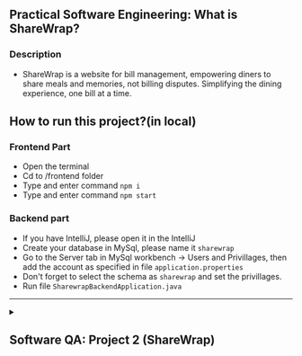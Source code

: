 ## Practical Software Engineering: What is ShareWrap?

  ### Description
- ShareWrap is a website for bill management, empowering diners to share meals and memories, not billing disputes. Simplifying the dining experience, one bill at a time.


## How to run this project?(in local)
  ### Frontend Part
  - Open the terminal
  - Cd to /frontend folder
  - Type and enter command `npm i`
  - Type and enter command `npm start`
  ### Backend part
  - If you have IntelliJ, please open it in the IntelliJ
  - Create your database in MySql, please name it `sharewrap`
  - Go to the Server tab in MySql workbench -> Users and Privillages, then add the account as specified in file `application.properties`
  - Don't forget to select the schema as `sharewrap` and set the privillages.
  - Run file `SharewrapBackendApplication.java`
---

<details>
<summary><h2>Software QA: Project 2 (ShareWrap)</h2></summary>

> ### ❗️NOTES❗️
> ### This is QA Section, Ming will put the content below in the separated repo (After finishing all tasks in Practical SE)
> You can click [here](https://studentmahidolac-my.sharepoint.com/:w:/g/personal/chaiyong_rag_mahidol_ac_th/EdwEp36CaWVFkTFe6Md2LuUBcb3R8Pn6hO6NyNJ59IQdgw?rtime=v6KTkIPf20g) to see the QA project#2 description

### This is repository which 
This practice is under the Faculty of ICT, Mahidol University, in ITCS473: Software Quality Assuarance and Testing.

## :dancers:Tester Team:
| #   | Name        | LastName         | Student ID | GitHub                              |
| --- | ----------- | ---------------- | ---------- | ----------------------------------- |
| 1   | Rujiphart   | Charatvaraphan   | 6388012    | https://github.com/MingRuji6388012  |
| 2   | Doungnapat  | Thiansukont      | 6388068    | https://github.com/doungnapat27     |
| 3   | Sarayut     | Theeraumpronpunt | 6388111    | https://github.com/ORPGCLUP         |
| 4   | Watsapol    | Samittivate      | 6388155    | https://github.com/MarkMPW          |
| 5   | Thitirat    | Sukijprasert     | 6388156    | https://github.com/EFFTHIIZZ        |
| 6   | Bunradar    | Chartchaiyadech  | 6388185    | https://github.com/BunradarCH       |


<details>
<summary><h2>📱 Unit testing 📱</h2></summary>
<details>
<summary><h3>Test case #1: <code> UserService - Test valid email and password for Log In </code> </h3></summary>
   
### Name of the Test: Test valid email and password
### The goal of the test case: validate user input for a valid email and password, ensuring that the validation function works correctly.
### Tool using for testing: JUnit, Mockito
### The characteristics developed for this test case:
   - **Interface-based:**
   - **Functionality-based:**
**Interface-based**
1. Identify testable functions
   -  'login' method in the 'UserService' class
2. Identify parameters, return types, return values, and exceptional behavior
   - Parameters:
     - 'LoginDto' containing email and password.
   - Return type: 
     - Boolean
   - Return value:
     - true
     - false
   - Exceptional behavior:
     - Throws `AppException` with message "Unknown user" and HTTP status NOT_FOUND if the user is not found.
     - Throws `AppException` with message "Invalid password" and HTTP status BAD_REQUEST if the password is invalid.
3. Model the input domain
   - Develop Characteristics
     - C1 = Email
     - C2 = Password
   - Partition characteristics
     
     | Characteristic | b1 | b2 |
     | -------------- | --- | --- |
     | C1 = Email | true | false |
     | C2 = Password | true | false |
     
   - Identify (possible) values
     
     | Characteristic | b1 | b2 |
     | -------------- | --- | --- |
     | C1 = Email | "test@example.com" | "" |
     | C2 = Password  | "password" | "wrongPassword" |
     
4. Combine partitions to define test requirements
   - Assumption: ACoC
   - Test Requirements: number of test (upper bound) = 4
       - (true, true)
       - (true, false)
       - (false, true)
       - (false, false)
  
5. Derive test values

     | Test | Email | Password | Expected Results|
     | ---------------- | ---------- | ---------- | --------------- |
     | T1 (true, true) | "test@example.com" | "password" | true |
     | T2 (true, false) | "test_@example.com" | "wrongPassword" | false |
     | T3 (false, true) | "" | "password" | false |
     | T4 (false, false) | "" | "wrongPassword" | false |
   
**Functionality-based**
1. Identify testable functions
   -  'login' method in the 'UserService' class
2. Identify parameters, return types, return values, and exceptional behavior
   - Parameters:
     - 'LoginDto' containing email and password.
   - Return type: 
     - 'UserDto' for a successful login
     - 'null' for an indication of failure
   - Return value:
     - A user object if the login is successful
     - 'null' or an indication of failure if the login is unsuccessful
   - Exceptional behavior:
     - Throws `AppException` with message "Unknown user" and HTTP status NOT_FOUND if the user is not found.
     - Throws `AppException` with message "Invalid password" and HTTP status BAD_REQUEST if the password is invalid.
3. Model the input domain
   - Develop Characteristics
     - C1 = Email
     - C2 = Password
   - Partition characteristics
     
     | Characteristic | b1 | b2 |
     | -------------- | --- | --- |
     | C1 = Email | Valid | Invalid |
     | C2 = Password  | Valid | Invalid |
     
   - Identify (possible) values
     
     | Characteristic | b1 | b2 |
     | -------------- | --- | --- |
     | C1 = Email | "test@example.com" | "" |
     | C2 = Password  | "password" | "wrongPassword" |
     
4. Combine partitions to define test requirements
   - Assumption: ACoc
   - Test Requirements: number of test (upper bound) = c
       - (Valid Email, Valid Password), (Valid Email, Invalid Password), (Invalid Email, Valid Password), (Invalid Email, Invalid Password).
  
5. Derive test values

     | Test | Email | Password | Expected Results|
     | ---------------- | ---------- | ---------- | --------------- |
     | T1 (Valid Email, Valid Password) | "test@example.com" | "password" | "logging in..." |
     | T2 (Valid Email, Invalid Password) | "test_@example.com" | "wrongPassword" | HttpStatus.BAD_REQUEST, "Invalid password" |
     | T3 (Invalid Email, Valid Password) | "" | "password" | HttpStatus.NOT_FOUND |
     | T4 (Invalid Email, Invalid Password) | "" | "wrongPassword" | HttpStatus.BAD_REQUEST |

</details> 

<details>
<summary><h3>Test case #2: <code> UserService - Test generateUniqueUserId</code> </h3></summary>
   
### Name of the Test: test_generateUniqueUserId
### The goal of the test case: Validate the generateUniqueUserId method in the UserService class produces unique user IDs.
### Tool using for testing: JUnit, Mockito
### The characteristics developed for this test case:
   - **Interface-based:**
   - **Functionality-based:**
**Interface-based**
1. Identify testable functions
   - 'generateUniqueUserId' method in the 'UserService' class
3. Identify parameters, return types, return values, and exceptional behavior
   - Parameters: String username
   - Return type: 
     - Boolean
   - Return value:
     - true
     - false
   - Exceptional behavior: -
   - Develop Characteristics
     - C1 = Length of username
   - Partition characteristics
     
     | Characteristic   | b1         | b2         | b3         |
     | ---------------- | ---------- | ---------- | ---------- |
     | C1 = Length of username | false | true | false|
     
   - Identify (possible) values
     
     | Characteristic   | b1         | b2         | b3         |
     | ---------------- | ---------- | ---------- | ---------- |
     | C1 = Length of username | username+(0<length<6) |username+(length=6) | username+(length>6) |
     
5. Combine partitions to define test requirements
   - Assumption:ACoC
   - Test Requirements: number of test (upper bound) = 3
      - (false), (true), (false)
  
6. Derive test values

     | Test             | Length of username | expected results |
     | ---------------- | ---------- | ---------- |
     |  T1 (false)  | "john_doe".length()+3 | false |
     |  T2 (true)  | "john_doe".length()+6 | true |
     |  T3 (false)  | "john_doe".length()+8 | false |
   
**Functionality-based**
1. Identify testable functions
   - 'generateUniqueUserId' method in the 'UserService' class
2. Identify parameters, return types, return values, and exceptional behavior
   - Parameters: String username
   - Return type: String
   - Return value: String representing unique user ID 
   - Exceptional behavior: -
3. Model the input domain
   - Develop Characteristics
     - C1 = Usernames
   - Partition characteristics
     
     | Characteristic | b1         | b2         |
     | ---------- | ---------- | ---------- |
     | C1 = Usernames  |  different username |  same username |
     
   - Identify (possible) values
     
     | Characteristic   | b1         | b2         |
     | ---------------- | ---------- | ---------- |
     |   C1 = Usernames   | ("john_doe", "jane_smith") | ("john_doe", "john_doe") |
     
4. Combine partitions to define test requirements
   - Assumption: ACoC
   - Test Requirements: number of test(upper bound) = 2
      - (different username), (same username)
  
5. Derive test values

     | Test             | Usernames | expected results|
     | ---------------- | ---------- | ---------- |
     |  T1 (different username)   | ("john_doe", "jane_smith") |Unique user ID generated|
     |  T2 (same username)   | ("john_doe", "john_doe") |Unique user ID generated|

</details> 

<details>
<summary><h3>Test case #3: <code> UserService - Test generateUserId </code> </h3></summary>
   
### Name of the Test: test_generateUserId
### The goal of the test case:
### Tool using for testing:
### The characteristics developed for this test case:
   - **Interface-based:**
   - **Functionality-based:**
**Interface-based**
1. Identify testable functions
2. Identify parameters, return types, return values, and exceptional behavior
   - Parameters: String username
   - Return type: String
   - Return value: The generated user ID
   - Exceptional behavior: -
3. Model the input domain
   - Develop Characteristics
     - C1 = Length of the input username
   - Partition characteristics
     
     | Characteristic   | b1         | b2         |
     | ---------------- | ---------- | ---------- |
     | Length of username | len = 0 | len > 0 |
     
   - Identify (possible) values
     
     | Characteristic   | b1         | b2         |
     | ---------------- | ---------- | ---------- |
     | Length of username | "" | "john_doe" |
     
4. Combine partitions to define test requirements
   - Assumption:ACoC
   - Test Requirements: number of test (upper bound) = 2
      - (len = 0), (len > 0)
  
5. Derive test values

     | Test             | Length of username | expected results |
     | ---------------- | ---------- | ---------- |
     |  T1(len = 0)  | "" | 6 |
     |  T2(len > 0)  | "john_doe" | 14 |
   
**Functionality-based**
1. Identify testable functions: generateUserId
3. Identify parameters, return types, return values, and exceptional behavior
   - Parameters: String username
   - Return type: String
   - Return value: The generated user ID
   - Exceptional behavior: -
5. Model the input domain
   - Develop Characteristics
     - C1 = Length of the username
   - Partition characteristics
     
     | Characteristic   | b1         | 
     | ---------------- | ---------- | 
     | Length of the username | 1 |
     
   - Identify (possible) values
     
     | Characteristic   | b1         |
     | ---------------- | ---------- |
     | Length of the username | "a" |
     
6. Combine partitions to define test requirements
   - Assumption: ACoC
   - Test Requirements: number of test(upper bound) =
      - ("a")
  
7. Derive test values

     | Test             |           | expected results|
     | ---------------- | ---------- | --------------- |
     |  T1("a") | 1 |	7 characters | 

</details> 

---

<details>
  <summary><h2> 👩🏻‍💻 System test (Manual test) 👨🏻‍💻 </h2></summary>

  ### Description
  - ### Three of manual tests with traceability matrix is in folder 📁 ```manual test case``` ➡️ [URL TO FOLDER manual test case in GITHUB](www.google.com)
  - **You must create at least 3 test cases for system testing.**
  - **Test case template and resources**
    - [DOC](https://www.softwaretestinghelp.com/wp-content/qa/uploads/2012/12/Test-case-example-doc.doc)
    - [Excel](https://www.softwaretestinghelp.com/wp-content/qa/uploads/2012/12/Test-case-template-xls.xls)
    - [Test case example](https://www.softwaretestinghelp.com/wp-content/qa/uploads/2018/05/Test-Case-Format-with-Example.docx)
    - [180+ Web Application Testing Example Test Cases](https://www.softwaretestinghelp.com/sample-test-cases-testing-web-desktop-applications/)
    - [traceability matrix](https://www.guru99.com/traceability-matrix.html)

  
</details>

---

<details>
  <summary><h2> 🤖 Automated UI Testing 🤖 </h2></summary>
  
  ### Description
  - ### Three of automated UI tests with code using Selenium Web Driver is in folder 📁 ```automated test case``` ➡️ [URL TO FOLDER automated test case in GITHUB](www.google.com)
  - create at least **3 automated UI test cases.** Based on the 3 manual system test cases that you created, convert them into automated UI test cases using **Selenium Web Driver or Robot framework.**
  - **[Automated UI Testing](https://studentmahidolac-my.sharepoint.com/:w:/g/personal/chaiyong_rag_mahidol_ac_th/EYxyoC1ZGkZPiKMl-9HXypsB9Xirs5iE6Bl3cCcb7plW1w?e=XdeDpo)**

  
</details>

---

<details>
  <summary><h2> 💚 BONUS: CI Integration 💚 </h1></summary>
</details>

</details>

